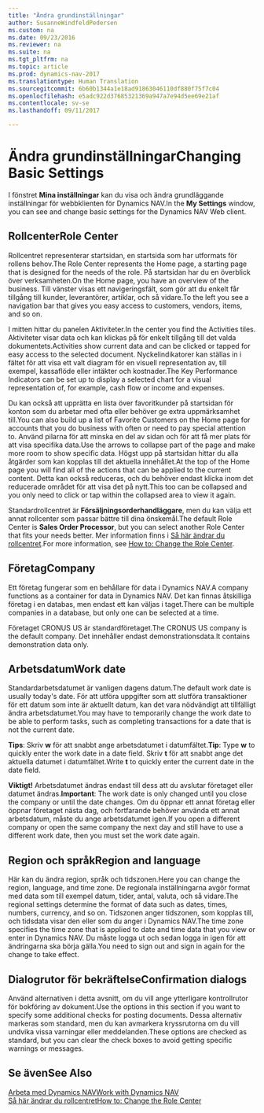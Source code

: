 ```yaml
---
title: "Ändra grundinställningar"
author: SusanneWindfeldPedersen
ms.custom: na
ms.date: 09/23/2016
ms.reviewer: na
ms.suite: na
ms.tgt_pltfrm: na
ms.topic: article
ms.prod: dynamics-nav-2017
ms.translationtype: Human Translation
ms.sourcegitcommit: 6b60b1344a1e18ad91863046110df880f75f7c04
ms.openlocfilehash: e5adc922d37685321369a947a7e94d5ee69e21af
ms.contentlocale: sv-se
ms.lasthandoff: 09/11/2017

---
```


# <a name="changing-basic-settings"></a><span data-ttu-id="0993c-102">Ändra grundinställningar</span><span class="sxs-lookup"><span data-stu-id="0993c-102">Changing Basic Settings</span></span>
<span data-ttu-id="0993c-103">I fönstret **Mina inställningar** kan du visa och ändra grundläggande inställningar för webbklienten för Dynamics NAV.</span><span class="sxs-lookup"><span data-stu-id="0993c-103">In the **My Settings** window, you can see and change basic settings for the Dynamics NAV Web client.</span></span>  

## <a name="role-center"></a><span data-ttu-id="0993c-104">Rollcenter</span><span class="sxs-lookup"><span data-stu-id="0993c-104">Role Center</span></span>
<span data-ttu-id="0993c-105">Rollcentret representerar startsidan, en startsida som har utformats för rollens behov.</span><span class="sxs-lookup"><span data-stu-id="0993c-105">The Role Center represents the Home page, a starting page that is designed for the needs of the role.</span></span> <span data-ttu-id="0993c-106">På startsidan har du en överblick över verksamheten.</span><span class="sxs-lookup"><span data-stu-id="0993c-106">On the Home page, you have an overview of the business.</span></span> <span data-ttu-id="0993c-107">Till vänster visas ett navigeringsfält, som gör att du enkelt får tillgång till kunder, leverantörer, artiklar, och så vidare.</span><span class="sxs-lookup"><span data-stu-id="0993c-107">To the left you see a navigation bar that gives you easy access to customers, vendors, items, and so on.</span></span>

<span data-ttu-id="0993c-108">I mitten hittar du panelen Aktiviteter.</span><span class="sxs-lookup"><span data-stu-id="0993c-108">In the center you find the Activities tiles.</span></span> <span data-ttu-id="0993c-109">Aktiviteter visar data och kan klickas på för enkelt tillgång till det valda dokumentets.</span><span class="sxs-lookup"><span data-stu-id="0993c-109">Activities show current data and can be clicked or tapped for easy access to the selected document.</span></span> <span data-ttu-id="0993c-110">Nyckelindikatorer kan ställas in i fältet för att visa ett valt diagram för en visuell representation av, till exempel, kassaflöde eller intäkter och kostnader.</span><span class="sxs-lookup"><span data-stu-id="0993c-110">The Key Performance Indicators can be set up to display a selected chart for a visual representation of, for example, cash flow or income and expenses.</span></span>

<span data-ttu-id="0993c-111">Du kan också att upprätta en lista över favoritkunder på startsidan för konton som du arbetar med ofta eller behöver ge extra uppmärksamhet till.</span><span class="sxs-lookup"><span data-stu-id="0993c-111">You can also build up a list of Favorite Customers on the Home page for accounts that you do business with often or need to pay special attention to.</span></span> <span data-ttu-id="0993c-112">Använd pilarna för att minska en del av sidan och för att få mer plats för att visa specifika data.</span><span class="sxs-lookup"><span data-stu-id="0993c-112">Use the arrows to collapse part of the page and make more room to show specific data.</span></span> <span data-ttu-id="0993c-113">Högst upp på startsidan hittar du alla åtgärder som kan kopplas till det aktuella innehållet.</span><span class="sxs-lookup"><span data-stu-id="0993c-113">At the top of the Home page you will find all of the actions that can be applied to the current content.</span></span> <span data-ttu-id="0993c-114">Detta kan också reduceras, och du behöver endast klicka inom det reducerade området för att visa det på nytt.</span><span class="sxs-lookup"><span data-stu-id="0993c-114">This too can be collapsed and you only need to click or tap within the collapsed area to view it again.</span></span>

<span data-ttu-id="0993c-115">Standardrollcentret är **Försäljningsorderhandläggare**, men du kan välja ett annat rollcenter som passar bättre till dina önskemål.</span><span class="sxs-lookup"><span data-stu-id="0993c-115">The default Role Center is **Sales Order Processor**, but you can select another Role Center that fits your needs better.</span></span> <span data-ttu-id="0993c-116">Mer information finns i [Så här ändrar du rollcentret](ui-change-role.md).</span><span class="sxs-lookup"><span data-stu-id="0993c-116">For more information, see [How to: Change the Role Center](ui-change-role.md).</span></span>

## <a name="company"></a><span data-ttu-id="0993c-117">Företag</span><span class="sxs-lookup"><span data-stu-id="0993c-117">Company</span></span>
<span data-ttu-id="0993c-118">Ett företag fungerar som en behållare för data i Dynamics NAV.</span><span class="sxs-lookup"><span data-stu-id="0993c-118">A company functions as a container for data in Dynamics NAV.</span></span> <span data-ttu-id="0993c-119">Det kan finnas åtskilliga företag i en databas, men endast ett kan väljas i taget.</span><span class="sxs-lookup"><span data-stu-id="0993c-119">There can be multiple companies in a database, but only one can be selected at a time.</span></span>

<span data-ttu-id="0993c-120">Företaget CRONUS US är standardföretaget.</span><span class="sxs-lookup"><span data-stu-id="0993c-120">The CRONUS US company is the default company.</span></span> <span data-ttu-id="0993c-121">Det innehåller endast demonstrationsdata.</span><span class="sxs-lookup"><span data-stu-id="0993c-121">It contains demonstration data only.</span></span>   

## <a name="work-date"></a><span data-ttu-id="0993c-122">Arbetsdatum</span><span class="sxs-lookup"><span data-stu-id="0993c-122">Work date</span></span>
<span data-ttu-id="0993c-123">Standardarbetsdatumet är vanligen dagens datum.</span><span class="sxs-lookup"><span data-stu-id="0993c-123">The default work date is usually today's date.</span></span> <span data-ttu-id="0993c-124">För att utföra uppgifter som att slutföra transaktioner för ett datum som inte är aktuellt datum, kan det vara nödvändigt att tillfälligt ändra arbetsdatumet.</span><span class="sxs-lookup"><span data-stu-id="0993c-124">You may have to temporarily change the work date to be able to perform tasks, such as completing transactions for a date that is not the current date.</span></span>

<span data-ttu-id="0993c-125">**Tips**: Skriv **w** för att snabbt ange arbetsdatumet i datumfältet.</span><span class="sxs-lookup"><span data-stu-id="0993c-125">**Tip**: Type **w** to quickly enter the work date in a date field.</span></span> <span data-ttu-id="0993c-126">Skriv **t** för att snabbt ange det aktuella datumet i datumfältet.</span><span class="sxs-lookup"><span data-stu-id="0993c-126">Write **t** to quickly enter the current date in the date field.</span></span>

<span data-ttu-id="0993c-127">**Viktigt!** Arbetsdatumet ändras endast till dess att du avslutar företaget eller datumet ändras.</span><span class="sxs-lookup"><span data-stu-id="0993c-127">**Important**: The work date is only changed until you close the company or until the date changes.</span></span> <span data-ttu-id="0993c-128">Om du öppnar ett annat företag eller öppnar företaget nästa dag, och fortfarande behöver använda ett annat arbetsdatum, måste du ange arbetsdatumet igen.</span><span class="sxs-lookup"><span data-stu-id="0993c-128">If you open a different company or open the same company the next day and still have to use a different work date, then you must set the work date again.</span></span>

## <a name="region-and-language"></a><span data-ttu-id="0993c-129">Region och språk</span><span class="sxs-lookup"><span data-stu-id="0993c-129">Region and language</span></span>
<span data-ttu-id="0993c-130">Här kan du ändra region, språk och tidszonen.</span><span class="sxs-lookup"><span data-stu-id="0993c-130">Here you can change the region, language, and time zone.</span></span> <span data-ttu-id="0993c-131">De regionala inställningarna avgör format med data som till exempel datum, tider, antal, valuta, och så vidare.</span><span class="sxs-lookup"><span data-stu-id="0993c-131">The regional settings determine the format of data such as dates, times, numbers, currency, and so on.</span></span> <span data-ttu-id="0993c-132">Tidszonen anger tidszonen, som kopplas till, och tidsdata visar den eller som du anger i Dynamics NAV.</span><span class="sxs-lookup"><span data-stu-id="0993c-132">The time zone specifies the time zone that is applied to date and time data that you view or enter in Dynamics NAV.</span></span> <span data-ttu-id="0993c-133">Du måste logga ut och sedan logga in igen för att ändringarna ska börja gälla.</span><span class="sxs-lookup"><span data-stu-id="0993c-133">You need to sign out and sign in again for the change to take effect.</span></span>

## <a name="confirmation-dialogs"></a><span data-ttu-id="0993c-134">Dialogrutor för bekräftelse</span><span class="sxs-lookup"><span data-stu-id="0993c-134">Confirmation dialogs</span></span>
<span data-ttu-id="0993c-135">Använd alternativen i detta avsnitt, om du vill ange ytterligare kontrollrutor för bokföring av dokument.</span><span class="sxs-lookup"><span data-stu-id="0993c-135">Use the options in this section if you want to specify some additional checks for posting documents.</span></span> <span data-ttu-id="0993c-136">Dessa alternativ markeras som standard, men du kan avmarkera kryssrutorna om du vill undvika vissa varningar eller meddelanden.</span><span class="sxs-lookup"><span data-stu-id="0993c-136">These options are checked as standard, but you can clear the check boxes to avoid getting specific warnings or messages.</span></span>

## <a name="see-also"></a><span data-ttu-id="0993c-137">Se även</span><span class="sxs-lookup"><span data-stu-id="0993c-137">See Also</span></span>
[<span data-ttu-id="0993c-138">Arbeta med Dynamics NAV</span><span class="sxs-lookup"><span data-stu-id="0993c-138">Work with Dynamics NAV</span></span>](ui-work-product.md)  
[<span data-ttu-id="0993c-139">Så här ändrar du rollcentret</span><span class="sxs-lookup"><span data-stu-id="0993c-139">How to: Change the Role Center</span></span>](ui-change-role.md)  

